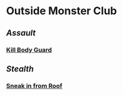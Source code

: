 # **Outside Monster Club**

## _Assault_

### [Kill Body Guard]()

## _Stealth_

### [Sneak in from Roof]()